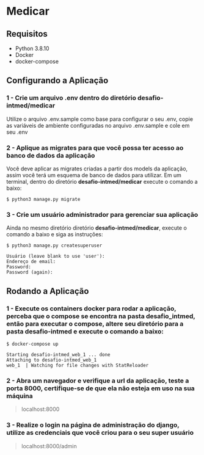 # Medicar

## Requisitos
- Python 3.8.10
- Docker
- docker-compose

## Configurando a Aplicação

### 1 - Crie um arquivo .env dentro do diretório **desafio-intmed/medicar**
Utilize o arquivo .env.sample como base para configurar o seu .env, copie as 
variáveis de ambiente configuradas no arquivo .env.sample e cole em seu .env

### 2 - Aplique as migrates para que você possa ter acesso ao banco de dados da aplicação
Você deve aplicar as migrates criadas a partir dos models da aplicação, assim você
terá um esquema de banco de dados para utilizar. Em um terminal, dentro do diretório 
**desafio-intmed/medicar** execute o comando a baixo:
~~~Shel
$ python3 manage.py migrate
~~~

### 3 - Crie um usuário administrador para gerenciar sua aplicação
Ainda no mesmo diretório diretório **desafio-intmed/medicar**, execute o comando a baixo e siga as instruções:
~~~Shel
$ python3 manage.py createsuperuser
~~~
~~~Shel
Usuário (leave blank to use 'user'): 
Endereço de email: 
Password: 
Password (again):
~~~

## Rodando a Aplicação

### 1 - Execute os containers docker para rodar a aplicação, perceba que o compose se encontra na pasta **desafio_intmed**, então para executar o compose, altere seu diretório para a pasta **desafio-intmed** e execute o comando a baixo:
~~~Shel
$ docker-compose up 
~~~

~~~Shel
Starting desafio-intmed_web_1 ... done
Attaching to desafio-intmed_web_1
web_1  | Watching for file changes with StatReloader
~~~

### 2 - Abra um navegador e verifique a url da aplicação, teste a porta 8000, certifique-se de que ela não esteja em uso na sua máquina
> localhost:8000

### 3 - Realize o login na página de administração do django, utilize as credenciais que você criou para o seu super usuário
> localhost:8000/admin
